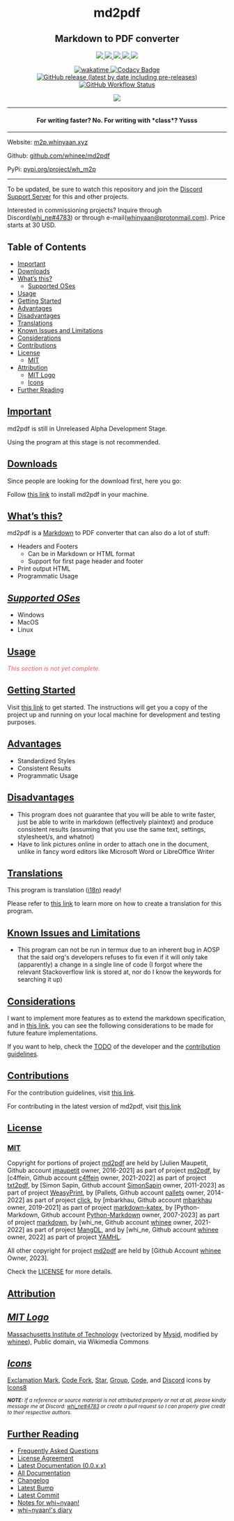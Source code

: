 <h1 align="center" style="font-weight: bold">
    md2pdf
</h1>

<!-- Description. Preferably 1 sentence long. -->
<h2 align="center" style="font-weight: bold">
    Markdown to PDF converter
</h2>

<p align="center">
    <a href="https://github.com/whinee/md2pdf/issues">
        <img src="https://img.shields.io/github/issues/whinee/md2pdf.svg?style=for-the-badge&logo=data:image/png;base64,https://raw.githubusercontent.com/whinee/md2pdf/main/dev/raw_docs/assets/images/icons/issues.png">
    </a>
    <a href="https://github.com/whinee/md2pdf/network/members">
        <img src="https://img.shields.io/github/forks/whinee/md2pdf.svg?style=for-the-badge&logo=data:image/png;base64,https://raw.githubusercontent.com/whinee/md2pdf/main/dev/raw_docs/assets/images/icons/forks.png">
    </a>
    <a href="https://github.com/whinee/md2pdf/stargazers">
        <img src="https://img.shields.io/github/stars/whinee/md2pdf.svg?style=for-the-badge&logo=data:image/png;base64,https://raw.githubusercontent.com/whinee/md2pdf/main/dev/raw_docs/assets/images/icons/stars.png">
    </a>
    <a href="https://github.com/whinee/md2pdf/graphs/contributors">
        <img src="https://img.shields.io/github/contributors/whinee/md2pdf.svg?style=for-the-badge&logo=data:image/png;base64,https://raw.githubusercontent.com/whinee/md2pdf/main/dev/raw_docs/assets/images/icons/contributors.png">
    </a>
    <a href="https://m2p.whinyaan.xyz/license.html">
        <img src="https://img.shields.io/badge/LICENSE-A31F34?style=for-the-badge&logoWidth=25&logo=data:image/png;base64,https://raw.githubusercontent.com/whinee/md2pdf/main/dev/raw_docs/assets/images/icons/license.png">
    </a>
</p>
<p align="center">
    <a href="https://wakatime.com/badge/user/c355e5b6-46c1-4616-be40-bffc807ffbb8/project/c7ba73de-30be-46ad-a260-bd2dca7d591c">
        <img alt="wakatime" src="https://wakatime.com/badge/user/c355e5b6-46c1-4616-be40-bffc807ffbb8/project/c7ba73de-30be-46ad-a260-bd2dca7d591c.svg?style=for-the-badge">
    </a>
    <a href="https://app.codacy.com/gh/whinee/md2pdf/dashboard">
        <img alt="Codacy Badge" src="https://img.shields.io/codacy/grade/ad76078b89514f75ba385a19efe19941?style=for-the-badge&logo=data:image/png;base64,https://raw.githubusercontent.com/whinee/md2pdf/main/dev/raw_docs/assets/images/icons/code.png">
    </a>
    <a href="https://github.com/whinee/md2pdf/releases">
        <img alt="GitHub release (latest by date including pre-releases)" src="https://img.shields.io/github/v/release/whinee/md2pdf?include_prereleases&style=for-the-badge&logo=data:image/png;base64,https://raw.githubusercontent.com/whinee/md2pdf/main/dev/raw_docs/assets/images/icons/package.png">
    </a>
    <a href="https://github.com/whinee/md2pdf/releases">
        <img alt="GitHub Workflow Status" src="https://img.shields.io/github/actions/workflow/status/whinee/md2pdf/build.yml?branch=main&label=Build&style=for-the-badge&logo=data:image/png;base64,https://raw.githubusercontent.com/whinee/md2pdf/main/dev/raw_docs/assets/images/icons/rocket.png">
    </a>
</p>
<p align="center">
    <a target="_blank" href="https://discord.com/invite/JbAtUxGcJZ">
        <img src="https://invidget.switchblade.xyz/JbAtUxGcJZ">
    </a>
</p>

---

<!-- Motto section. Preferably 2-5 sentences long. -->
<h4 align="center">
For writing faster? No. For writing with *class*? Yusss
</h4>

---

Website: [m2p.whinyaan.xyz](https://m2p.whinyaan.xyz)

Github: [github.com/whinee/md2pdf](https://github.com/whinee/md2pdf)

PyPi: [pypi.org/project/wh_m2p](https://pypi.org/project/wh_m2p/)

---

To be updated, be sure to watch this repository and join the [Discord Support Server](https://discord.com/invite/JbAtUxGcJZ) for this and other projects.

Interested in commissioning projects? Inquire through Discord(<a target="_blank" href="https://discord.com/users/848092597822160907">whi_ne#4783</a>) or through e-mail(<a target="_blank" href="mailto:whinyaan@protonmail.com">whinyaan@protonmail.com</a>). Price starts at 30 USD.


<div class="toc"><h2 id="toc"><b><a href="#toc">Table of Contents</a></b></h2>
<ul><li><a href="#important">Important</a></li><li><a href="#downloads">Downloads</a></li><li><a href="#what-s-this">What’s this?</a><ul><li><a href="#what-s-this-supported-oses">Supported OSes</a></li></ul></li><li><a href="#usage">Usage</a></li><li><a href="#getting-started">Getting Started</a></li><li><a href="#advantages">Advantages</a></li><li><a href="#disadvantages">Disadvantages</a></li><li><a href="#translations">Translations</a></li><li><a href="#known-issues-and-limitations">Known Issues and Limitations</a></li><li><a href="#considerations">Considerations</a></li><li><a href="#contributions">Contributions</a></li><li><a href="#license">License</a><ul><li><a href="#license-mit">MIT</a></li></ul></li><li><a href="#attribution">Attribution</a><ul><li><a href="#attribution-mit-logo">MIT Logo</a></li><li><a href="#attribution-icons">Icons</a></li></ul></li><li><a href="#further-reading">Further Reading</a></li></ul></div>

<h2 id="important"><b><a href="#important">Important</a></b></h2>

md2pdf is still in Unreleased Alpha Development Stage.

Using the program at this stage is not recommended.

<h2 id="downloads"><b><a href="#downloads">Downloads</a></b></h2>

Since people are looking for the download first, here you go:

Follow [this link](docs/0/0/installation.md) to install md2pdf in your machine.

<h2 id="what-s-this"><b><a href="#what-s-this">What’s this?</a></b></h2>

md2pdf is a [Markdown](docs/0/0/markdown.md) to PDF converter that can also do a lot of stuff:

- Headers and Footers
    - Can be in Markdown or HTML format
    - Support for first page header and footer
- Print output HTML
- Programmatic Usage

<h2 id="what-s-this-supported-oses"><b><i><a href="#what-s-this-supported-oses">Supported OSes</a></i></b></h2>

- Windows
- MacOS
- Linux

<!-- Mention examples of application of this repository. -->
<h2 id="usage"><b><a href="#usage">Usage</a></b></h2>

<i><font color="#ED5E5E">
    This section is not yet complete.
</font></i>

<h2 id="getting-started"><b><a href="#getting-started">Getting Started</a></b></h2>

Visit [this link](docs/0/0/getting-started) to get started. The instructions will get you a copy of the project up and running on your local machine for development and testing purposes.

<h2 id="advantages"><b><a href="#advantages">Advantages</a></b></h2>

- Standardized Styles
- Consistent Results
- Programmatic Usage

<h2 id="disadvantages"><b><a href="#disadvantages">Disadvantages</a></b></h2>

- This program does not guarantee that you will be able to write faster, just be able to write in markdown (effectively plaintext) and produce consistent results (assuming that you use the same text, settings, stylesheet/s, and whatnot)
- Have to link pictures online in order to attach one in the document, unlike in fancy word editors like Microsoft Word or LibreOffice Writer

<h2 id="translations"><b><a href="#translations">Translations</a></b></h2>

This program is translation ([i18n](https://en.wikipedia.org/wiki/Internationalization_and_localization#Naming)) ready!

Please refer to [this link](docs/0/0/contribute/translations.md) to learn more on how to create a translation for this program.

<!-- Mention the issus and limitations of this repository. Preferably 1-5 sentences long. -->
<h2 id="known-issues-and-limitations"><b><a href="#known-issues-and-limitations">Known Issues and Limitations</a></b></h2>

- This program can not be run in termux due to an inherent bug in AOSP that the said org's developers refuses to fix even if it will only take (apparently) a change in a single line of code (I forgot where the relevant Stackoverflow link is stored at, nor do I know the keywords for searching it up)

<h2 id="considerations"><b><a href="#considerations">Considerations</a></b></h2>

I want to implement more features as to extend the markdown specification, and in [this link](considerations.md), you can see the following considerations to be made for future feature implementations.

If you want to help, check the [TODO](TODO.md) of the developer and the [contribution guidelines](contributing.md).

<h2 id="contributions"><b><a href="#contributions">Contributions</a></b></h2>

For the contribution guidelines, visit [this link](contributing.md).

For contributing in the latest version of md2pdf, visit [this link](docs/0/0/contribute/index.md)

<!-- License section. Leave unchanged except when changing the style altogether. -->
<h2 id="license"><b><a href="#license">License</a></b></h2>

### <a target="_blank" href="https://choosealicense.com/licenses/mit/">MIT</a>

Copyright for portions of project <a target=_blank
href="https://github.com/whinee/md2pdf">md2pdf</a> are held by [Julien Maupetit, Github account <a target=_blank
href="https://github.com/jmaupetit">jmaupetit</a> owner, 2016-2021] as part of project
<a target=_blank href="https://github.com/jmaupetit/md2pdf">md2pdf</a>, by [c4ffein, Github account <a target=_blank
href="https://github.com/c4ffein">c4ffein</a> owner, 2021-2022] as part of project
<a target=_blank href="https://github.com/c4ffein/txt2pdf">txt2pdf</a>, by [Simon Sapin, Github account <a target=_blank
href="https://github.com/SimonSapin">SimonSapin</a> owner, 2011-2023] as part of project
<a target=_blank href="https://github.com/Kozea/WeasyPrint">WeasyPrint</a>, by [Pallets, Github account <a target=_blank
href="https://github.com/pallets">pallets</a> owner, 2014-2022] as part of project
<a target=_blank href="https://github.com/pallets/click">click</a>, by [mbarkhau, Github account <a target=_blank
href="https://github.com/mbarkhau">mbarkhau</a> owner, 2019-2021] as part of project
<a target=_blank href="https://github.com/mbarkhau/markdown-katex">markdown-katex</a>, by [Python-Markdown, Github account <a target=_blank
href="https://github.com/Python-Markdown">Python-Markdown</a> owner, 2007-2023] as part of project
<a target=_blank href="https://github.com/Python-Markdown/markdown">markdown</a>, by [whi_ne, Github account <a target=_blank
href="https://github.com/whinee">whinee</a> owner, 2021-2022] as part of project
<a target=_blank href="https://github.com/MangDL/MangDL">MangDL</a>, and by [whi_ne, Github account <a target=_blank
href="https://github.com/whinee">whinee</a> owner, 2022] as part of project
<a target=_blank href="https://github.com/Pirate-Kings/YAMHL">YAMHL</a>.

All other copyright for project <a target=_blank
href="https://github.com/whinee/md2pdf">md2pdf</a> are held by [Github
Account <a target=_blank href="https://github.com/whinee">whinee</a> Owner, 2023].

Check the [LICENSE](LICENSE.md) for more details.

<h2 id="attribution"><b><a href="#attribution">Attribution</a></b></h2>

<h2 id="attribution-mit-logo"><b><i><a href="#attribution-mit-logo">MIT Logo</a></i></b></h2>

<a target="_blank" href="https://commons.wikimedia.org/wiki/File:MIT_logo.svg">Massachusetts Institute of Technology</a> (vectorized by <a target="_blank" href="https://en.wikipedia.org/wiki/User:Mysid">Mysid</a>, modified by [whinee](https://github.com/whinee)), Public domain, via Wikimedia Commons

<h2 id="attribution-icons"><b><i><a href="#attribution-icons">Icons</a></i></b></h2>

<a target="_blank" href="https://icons8.com/icon/102502/exclamation-mark">Exclamation Mark</a>, <a target="_blank" href="https://icons8.com/icon/33294/code-fork">Code Fork</a>, <a target="_blank" href="https://icons8.com/icon/85185/star">Star</a>, <a target="_blank" href="https://icons8.com/icon/34095/group">Group</a>, <a target="_blank" href="https://icons8.com/icon/87276/code">Code</a>, and <a href="https://icons8.com/icon/30888/discord">Discord</a> icons by <a target="_blank" href="https://icons8.com">Icons8</a>

<sub>
    <i>
        <b>NOTE:</b> If a reference or source material is not attributed properly or not at all, please kindly message me at Discord: <a target="_blank" href="https://discord.com/users/848092597822160907">whi_ne#4783</a> or create a pull request so I can properly give credit to their respective authors.
    </i>
</sub>

<h2 id="further-reading"><b><a href="#further-reading">Further Reading</a></b></h2>

- [Frequently Asked Questions](faq.md)
- [License Agreement](license.md)
- [Latest Documentation (0.0.x.x)](docs/0/0/index.md)
- [All Documentation](docs/index.md)
- [Changelog](changelog.md)
- [Latest Bump](latest-bump.md)
- [Latest Commit](latest-commit.md)
- [Notes for whi~nyaan!](notes-to-self.md)
- [whi~nyaan!'s diary](diary.md)
